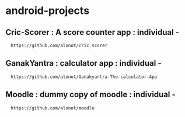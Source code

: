 # android-projects

  ## Cric-Scorer : A score counter app : individual -
      https://github.com/alonot/cric_scorer

  ## GanakYantra : calculator app : individual -
      https://github.com/alonot/Ganakyantra-The-calculator-App

  ## Moodle : dummy copy of moodle : individual -
      https://github.com/alonot/moodle
